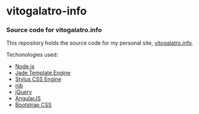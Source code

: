 # vitogalatro-info
### Source code for vitogalatro.info

This repository holds the source code for my personal site, [vitogalatro.info](vitogalatro.info).

Techonologies used:

* [Node.js](http://nodejs.org/)
* [Jade Template Engine](http://jade-lang.com/)
* [Stylus CSS Engine](http://learnboost.github.io/stylus/)
* [nib](http://visionmedia.github.io/nib/)
* [jQuery](http://jquery.com/)
* [AngularJS](https://angularjs.org/)
* [Bootstrap CSS](http://getbootstrap.com/)
